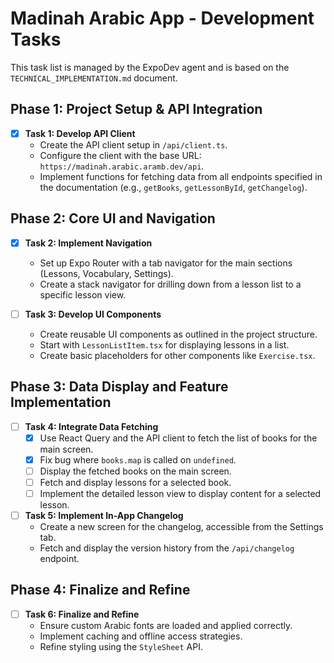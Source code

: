 # Madinah Arabic App - Development Tasks

This task list is managed by the ExpoDev agent and is based on the `TECHNICAL_IMPLEMENTATION.md` document.

## Phase 1: Project Setup & API Integration

- [x] **Task 1: Develop API Client**
  - Create the API client setup in `/api/client.ts`.
  - Configure the client with the base URL: `https://madinah.arabic.aramb.dev/api`.
  - Implement functions for fetching data from all endpoints specified in the documentation (e.g., `getBooks`, `getLessonById`, `getChangelog`).

## Phase 2: Core UI and Navigation

- [x] **Task 2: Implement Navigation**
  - Set up Expo Router with a tab navigator for the main sections (Lessons, Vocabulary, Settings).
  - Create a stack navigator for drilling down from a lesson list to a specific lesson view.

- [ ] **Task 3: Develop UI Components**
  - Create reusable UI components as outlined in the project structure.
  - Start with `LessonListItem.tsx` for displaying lessons in a list.
  - Create basic placeholders for other components like `Exercise.tsx`.

## Phase 3: Data Display and Feature Implementation

- [ ] **Task 4: Integrate Data Fetching**
  - [x] Use React Query and the API client to fetch the list of books for the main screen.
  - [x] Fix bug where `books.map` is called on `undefined`.
  - [ ] Display the fetched books on the main screen.
  - [ ] Fetch and display lessons for a selected book.
  - [ ] Implement the detailed lesson view to display content for a selected lesson.

- [ ] **Task 5: Implement In-App Changelog**
  - Create a new screen for the changelog, accessible from the Settings tab.
  - Fetch and display the version history from the `/api/changelog` endpoint.

## Phase 4: Finalize and Refine

- [ ] **Task 6: Finalize and Refine**
  - Ensure custom Arabic fonts are loaded and applied correctly.
  - Implement caching and offline access strategies.
  - Refine styling using the `StyleSheet` API.